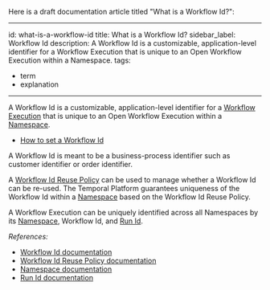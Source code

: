 Here is a draft documentation article titled "What is a Workflow Id?":

---
id: what-is-a-workflow-id
title: What is a Workflow Id?
sidebar_label: Workflow Id
description: A Workflow Id is a customizable, application-level identifier for a Workflow Execution that is unique to an Open Workflow Execution within a Namespace.
tags:
  - term
  - explanation
---

A Workflow Id is a customizable, application-level identifier for a [Workflow Execution](/concepts/what-is-a-workflow-execution) that is unique to an Open Workflow Execution within a [Namespace](/namespaces). 

- [How to set a Workflow Id](/go/how-to-set-a-workflow-id-in-go)

A Workflow Id is meant to be a business-process identifier such as customer identifier or order identifier. 

A [Workflow Id Reuse Policy](/concepts/what-is-a-workflow-id-reuse-policy) can be used to manage whether a Workflow Id can be re-used. 
The Temporal Platform guarantees uniqueness of the Workflow Id within a [Namespace](/concepts/what-is-a-namespace) based on the Workflow Id Reuse Policy.

A Workflow Execution can be uniquely identified across all Namespaces by its [Namespace](/concepts/what-is-a-namespace), Workflow Id, and [Run Id](/concepts/what-is-a-run-id).

_References:_
- [Workflow Id documentation](/concepts/what-is-a-workflow-id)
- [Workflow Id Reuse Policy documentation](/concepts/what-is-a-workflow-id-reuse-policy)
- [Namespace documentation](/concepts/what-is-a-namespace)
- [Run Id documentation](/concepts/what-is-a-run-id)